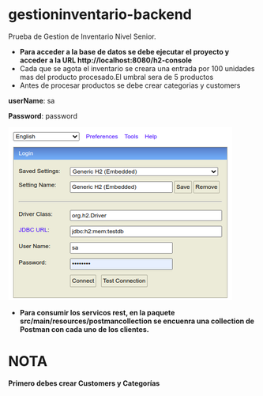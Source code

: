 # gestioninventario-backend

Prueba de  Gestion de Inventario Nivel Senior.

* **Para acceder a la base de datos se debe ejecutar el proyecto y acceder a la URL http://localhost:8080/h2-console**
* Cada que se agota el inventario se creara una entrada por 100 unidades mas del producto procesado.El umbral sera de 5 productos
* Antes de procesar productos se debe crear categorias y customers

**userName**: sa

**Password**: password

![img.png](img.png)

* **Para consumir los servicos rest, en la paquete  src/main/resources/postmancollection se encuenra una collection de Postman con cada uno de los clientes.**

# NOTA

**Primero debes crear Customers y Categorías**
